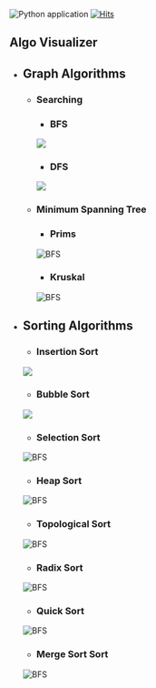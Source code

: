 ![Python application](https://github.com/Gauravism2017/AlgoVisualizer/workflows/Python%20application/badge.svg)
[![Hits](https://hits.seeyoufarm.com/api/count/incr/badge.svg?url=https%3A%2F%2Fgithub.com%2FGauravism2017%2FAlgoVisualizer&count_bg=%2379C83D&title_bg=%23555555&icon=&icon_color=%23E7E7E7&title=visitors&edge_flat=true)](https://hits.seeyoufarm.com)

<h2> Algo Visualizer</h2>

 * <h2> Graph Algorithms </h2>

    * <h3> Searching </h3>

        * <h3> BFS </h3>
        ![](https://github.com/Gauravism2017/AlgoVisualizer/blob/master/saves/gif/BFS.gif)

        * <h3> DFS </h3>
        ![](https://github.com/Gauravism2017/AlgoVisualizer/blob/master/saves/gif/DFS.gif)

    * <h3> Minimum Spanning Tree </h3>

        * <h3> Prims </h3>
        ![BFS](https://github.com/Gauravism2017/AlgoVisualizer/blob/master/saves/gif/prims.gif)

        * <h3> Kruskal </h3>
        ![BFS](https://github.com/Gauravism2017/AlgoVisualizer/blob/master/saves/gif/kruskal.gif)

* <h2> Sorting Algorithms </h2>


    * <h3> Insertion Sort </h3>
    ![](https://github.com/Gauravism2017/AlgoVisualizer/blob/master/saves/gif/insertion_sort_Sort.gif)
    * <h3> Bubble Sort </h3>
    ![](https://github.com/Gauravism2017/AlgoVisualizer/blob/master/saves/gif/bubble_Sort.gif)
    * <h3> Selection Sort </h3>
    ![BFS](https://github.com/Gauravism2017/AlgoVisualizer/blob/master/saves/gif/selection_Sort.gif)
    * <h3> Heap Sort </h3>
    ![BFS](https://github.com/Gauravism2017/AlgoVisualizer/blob/master/saves/gif/Heap%20Sort.gif)
    * <h3> Topological Sort </h3>
    ![BFS](https://github.com/Gauravism2017/AlgoVisualizer/blob/master/saves/gif/Topo.gif)
    * <h3> Radix Sort </h3>
    ![BFS](https://github.com/Gauravism2017/AlgoVisualizer/blob/master/saves/gif/Radix%20Sort.gif)
    * <h3> Quick Sort </h3>
    ![BFS](https://github.com/Gauravism2017/AlgoVisualizer/blob/master/saves/gif/Quick%20Sort.gif)
    * <h3> Merge Sort Sort </h3>
    ![BFS](https://github.com/Gauravism2017/AlgoVisualizer/blob/master/saves/gif/merge%20Sort.gif)
